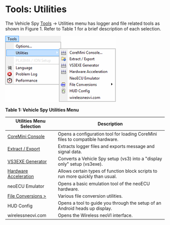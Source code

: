 # Tools: Utilities

The Vehicle Spy [Tools](../) -> Utilities menu has logger and file related tools as shown in Figure 1.  Refer to Table 1 for a brief description of each selection.

![Figure 1: The Vehicle Spy Utilities menu.](../../../.gitbook/assets/spyUtilitiesMenu.gif)

**Table 1: Vehicle Spy Utilities Menu**

| Utilities Menu Selection                                    | Description                                                                    |
| ----------------------------------------------------------- | ------------------------------------------------------------------------------ |
| [CoreMini Console](../utilities-coremini-console/)          | Opens a configuration tool for loading CoreMini files to compatible hardware.  |
| [Extract / Export](../utilities-extract-export/)            | Extracts logger files and exports message and signal data.                     |
| [VS3EXE Generator](utilities-vs3exe-generator.md)           | Converts a Vehicle Spy setup (vs3) into a "display only" setup (vs3exe).       |
| [Hardware Acceleration](utilities-hardware-acceleration.md) | Allows certain types of function block scripts to run more quickly than usual. |
| neoECU Emulator                                             | Opens a basic emulation tool of the neoECU hardware.                           |
| [File Conversions >](../utilities-file-conversions/)        | Various file conversion utilities.                                             |
| HUD Config                                                  | Opens a tool to guide you through the setup of an Android heads up display.    |
| wirelessneovi.com                                           | Opens the Wireless neoVI interface.                                            |
